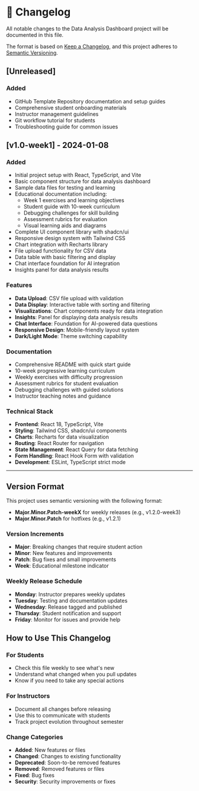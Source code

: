 # 📅 Changelog

All notable changes to the Data Analysis Dashboard project will be documented in this file.

The format is based on [Keep a Changelog](https://keepachangelog.com/en/1.0.0/),
and this project adheres to [Semantic Versioning](https://semver.org/spec/v2.0.0.html).

## [Unreleased]

### Added
- GitHub Template Repository documentation and setup guides
- Comprehensive student onboarding materials
- Instructor management guidelines
- Git workflow tutorial for students
- Troubleshooting guide for common issues

## [v1.0-week1] - 2024-01-08

### Added
- Initial project setup with React, TypeScript, and Vite
- Basic component structure for data analysis dashboard
- Sample data files for testing and learning
- Educational documentation including:
  - Week 1 exercises and learning objectives
  - Student guide with 10-week curriculum
  - Debugging challenges for skill building
  - Assessment rubrics for evaluation
  - Visual learning aids and diagrams
- Complete UI component library with shadcn/ui
- Responsive design system with Tailwind CSS
- Chart integration with Recharts library
- File upload functionality for CSV data
- Data table with basic filtering and display
- Chat interface foundation for AI integration
- Insights panel for data analysis results

### Features
- **Data Upload**: CSV file upload with validation
- **Data Display**: Interactive table with sorting and filtering
- **Visualizations**: Chart components ready for data integration  
- **Insights**: Panel for displaying data analysis results
- **Chat Interface**: Foundation for AI-powered data questions
- **Responsive Design**: Mobile-friendly layout system
- **Dark/Light Mode**: Theme switching capability

### Documentation
- Comprehensive README with quick start guide
- 10-week progressive learning curriculum
- Weekly exercises with difficulty progression
- Assessment rubrics for student evaluation
- Debugging challenges with guided solutions
- Instructor teaching notes and guidance

### Technical Stack
- **Frontend**: React 18, TypeScript, Vite
- **Styling**: Tailwind CSS, shadcn/ui components
- **Charts**: Recharts for data visualization
- **Routing**: React Router for navigation
- **State Management**: React Query for data fetching
- **Form Handling**: React Hook Form with validation
- **Development**: ESLint, TypeScript strict mode

---

## Version Format

This project uses semantic versioning with the following format:
- **Major.Minor.Patch-weekX** for weekly releases (e.g., v1.2.0-week3)
- **Major.Minor.Patch** for hotfixes (e.g., v1.2.1)

### Version Increments
- **Major**: Breaking changes that require student action
- **Minor**: New features and improvements
- **Patch**: Bug fixes and small improvements
- **Week**: Educational milestone indicator

### Weekly Release Schedule
- **Monday**: Instructor prepares weekly updates
- **Tuesday**: Testing and documentation updates  
- **Wednesday**: Release tagged and published
- **Thursday**: Student notification and support
- **Friday**: Monitor for issues and provide help

## How to Use This Changelog

### For Students
- Check this file weekly to see what's new
- Understand what changed when you pull updates
- Know if you need to take any special actions

### For Instructors  
- Document all changes before releasing
- Use this to communicate with students
- Track project evolution throughout semester

### Change Categories
- **Added**: New features or files
- **Changed**: Changes to existing functionality  
- **Deprecated**: Soon-to-be removed features
- **Removed**: Removed features or files
- **Fixed**: Bug fixes
- **Security**: Security improvements or fixes